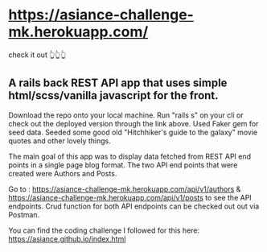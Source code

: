 # https://asiance-challenge-mk.herokuapp.com/

check it out 👆👆👆

## A rails back REST API app that uses simple html/scss/vanilla javascript for the front.

Download the repo onto your local machine. Run "rails s" on your cli or check out the deployed version through the link above.
Used Faker gem for seed data. Seeded some good old "Hitchhiker's guide to the galaxy" movie quotes and other lovely things.

The main goal of this app was to display data fetched from REST API end points in a single page blog format. The two API end points that were created were Authors and Posts.

Go to : https://asiance-challenge-mk.herokuapp.com/api/v1/authors & https://asiance-challenge-mk.herokuapp.com/api/v1/posts to see the API endpoints.
Crud function for both API endpoints can be checked out out via Postman.

You can find the coding challenge I followed for this here: https://asiance.github.io/index.html
